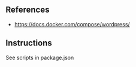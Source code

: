 

## References

* https://docs.docker.com/compose/wordpress/

## Instructions

See scripts in package.json
